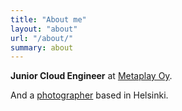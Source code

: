 ```yaml
---
title: "About me"
layout: "about"
url: "/about/"
summary: about
---
```


**Junior Cloud Engineer** at [Metaplay Oy](https://metaplay.io/).

And a [photographer](https://kai-yao.com) based in Helsinki.

